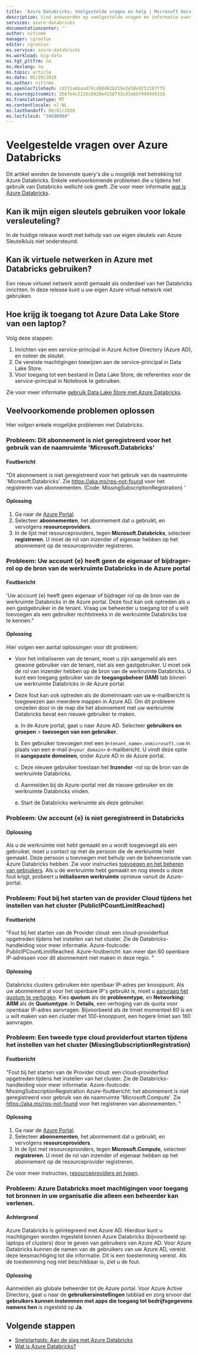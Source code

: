 ```yaml
---
title: 'Azure Databricks: Veelgestelde vragen en help | Microsoft Docs'
description: Vind antwoorden op veelgestelde vragen en informatie over probleemoplossing over Azure Databricks.
services: azure-databricks
documentationcenter: ''
author: nitinme
manager: cgronlun
editor: cgronlun
ms.service: azure-databricks
ms.workload: big-data
ms.tgt_pltfrm: na
ms.devlang: na
ms.topic: article
ms.date: 05/29/2018
ms.author: nitinme
ms.openlocfilehash: cd231a6baad74cd88d82b219e2e58e9252187ff5
ms.sourcegitcommit: 266fe4c2216c0420e415d733cd3abbf94994533d
ms.translationtype: MT
ms.contentlocale: nl-NL
ms.lasthandoff: 06/01/2018
ms.locfileid: "34598994"
---
```

# <a name="frequently-asked-questions-about-azure-databricks"></a>Veelgestelde vragen over Azure Databricks

Dit artikel worden de bovenste query's die u mogelijk met betrekking tot Azure Databricks. Enkele veelvoorkomende problemen die u tijdens het gebruik van Databricks wellicht ook geeft. Zie voor meer informatie [wat is Azure Databricks](what-is-azure-databricks.md). 

## <a name="can-i-use-my-own-keys-for-local-encryption"></a>Kan ik mijn eigen sleutels gebruiken voor lokale versleuteling? 
In de huidige release wordt met behulp van uw eigen sleutels van Azure Sleutelkluis niet ondersteund. 

## <a name="can-i-use-azure-virtual-networks-with-databricks"></a>Kan ik virtuele netwerken in Azure met Databricks gebruiken?
Een nieuw virtueel netwerk wordt gemaakt als onderdeel van het Databricks inrichten. In deze release kunt u uw eigen Azure virtual network niet gebruiken.

## <a name="how-do-i-access-azure-data-lake-store-from-a-notebook"></a>Hoe krijg ik toegang tot Azure Data Lake Store van een laptop? 

Volg deze stappen:
1. Inrichten van een service-principal in Azure Active Directory (Azure AD), en noteer de sleutel.
2. De vereiste machtigingen toewijzen aan de service-principal in Data Lake Store.
3. Voor toegang tot een bestand in Data Lake Store, de referenties voor de service-principal in Notebook te gebruiken.

Zie voor meer informatie [gebruik Data Lake Store met Azure Databricks](https://docs.azuredatabricks.net/spark/latest/data-sources/azure/azure-datalake.html).

## <a name="fix-common-problems"></a>Veelvoorkomende problemen oplossen

Hier volgen enkele mogelijke problemen met Databricks.

### <a name="issue-this-subscription-is-not-registered-to-use-the-namespace-microsoftdatabricks"></a>Probleem: Dit abonnement is niet geregistreerd voor het gebruik van de naamruimte 'Microsoft.Databricks'

#### <a name="error-message"></a>Foutbericht

"Dit abonnement is niet geregistreerd voor het gebruik van de naamruimte 'Microsoft.Databricks'. Zie https://aka.ms/rps-not-found voor het registreren van abonnementen. (Code: MissingSubscriptionRegistration) '

#### <a name="solution"></a>Oplossing

1. Ga naar de [Azure Portal](https://portal.azure.com).
2. Selecteer **abonnementen**, het abonnement dat u gebruikt, en vervolgens **resourceproviders**. 
3. In de lijst met resourceproviders, tegen **Microsoft.Databricks**, selecteer **registreren**. U moet de rol van inzender of eigenaar hebben op het abonnement op de resourceprovider registreren.


### <a name="issue-your-account-email-does-not-have-the-owner-or-contributor-role-on-the-databricks-workspace-resource-in-the-azure-portal"></a>Probleem: Uw account {e} heeft geen de eigenaar of bijdrager-rol op de bron van de werkruimte Databricks in de Azure portal

#### <a name="error-message"></a>Foutbericht

'Uw account {e} heeft geen eigenaar of bijdrager rol op de bron van de werkruimte Databricks in de Azure portal. Deze fout kan ook optreden als u een gastgebruiker in de tenant. Vraag uw beheerder u toegang tot of u wilt toevoegen als een gebruiker rechtstreeks in de werkruimte Databricks toe te kennen." 

#### <a name="solution"></a>Oplossing

Hier volgen een aantal oplossingen voor dit probleem:

* Voor het initialiseren van de tenant, moet u zijn aangemeld als een gewone gebruiker van de tenant, niet als een gastgebruiker. U moet ook de rol van inzender hebben op de bron van de werkruimte Databricks. U kunt een toegang gebruiker van de **toegangsbeheer (IAM)** tab binnen uw werkruimte Databricks in de Azure portal.

* Deze fout kan ook optreden als de domeinnaam van uw e-mailbericht is toegewezen aan meerdere mappen in Azure AD. Om dit probleem omzeilen door in de map die het abonnement met uw werkruimte Databricks bevat een nieuwe gebruiker te maken.

    a. In de Azure portal, gaat u naar Azure AD. Selecteer **gebruikers en groepen** > **toevoegen van een gebruiker**.

    b. Een gebruiker toevoegen met een `@<tenant_name>.onmicrosoft.com` in plaats van een e-mail `@<your_domain>` e-mailbericht. U vindt deze optie in **aangepaste domeinen**, onder Azure AD in de Azure portal.
    
    c. Deze nieuwe gebruiker toestaan het **Inzender** -rol op de bron van de werkruimte Databricks.
    
    d. Aanmelden bij de Azure-portal met de nieuwe gebruiker en de werkruimte Databricks vinden.
    
    e. Start de Databricks werkruimte als deze gebruiker.


### <a name="issue-your-account-email-has-not-been-registered-in-databricks"></a>Probleem: Uw account {e} is niet geregistreerd in Databricks 

#### <a name="solution"></a>Oplossing

Als u de werkruimte niet hebt gemaakt en u wordt toegevoegd als een gebruiker, moet u contact op met de persoon die de werkruimte hebt gemaakt. Deze persoon u toevoegen met behulp van de beheerconsole van Azure Databricks hebben. Zie voor instructies [toevoegen en het beheren van gebruikers](https://docs.azuredatabricks.net/administration-guide/admin-settings/users.html). Als u de werkruimte hebt gemaakt en nog steeds u deze fout krijgt, probeert u **initialiseren werkruimte** opnieuw vanuit de Azure-portal.

### <a name="issue-cloud-provider-launch-failure-while-setting-up-the-cluster-publicipcountlimitreached"></a>Probleem: Fout bij het starten van de provider Cloud tijdens het instellen van het cluster (PublicIPCountLimitReached)

#### <a name="error-message"></a>Foutbericht

"Fout bij het starten van de Provider cloud: een cloud-providerfout opgetreden tijdens het instellen van het cluster. Zie de Databricks-handleiding voor meer informatie. Azure-foutcode: PublicIPCountLimitReached. Azure-foutbericht: kan meer dan 60 openbare IP-adressen voor dit abonnement niet maken in deze regio. "

#### <a name="solution"></a>Oplossing

Databricks clusters gebruiken één openbaar IP-adres per knooppunt. Als uw abonnement al voor het openbare IP's gebruikt is, moet u [aanvraag het quotum te verhogen](https://docs.microsoft.com/azure/azure-supportability/resource-manager-core-quotas-request). Kies **quotum** als de **probleemtype**, en **Networking: ARM** als de **Quotumtype**. In **Details**, een verhoging van de quota voor openbaar IP-adres aanvragen. Bijvoorbeeld als de limiet momenteel 60 is en u wilt maken van een cluster met 100-knooppunt, een hogere limiet aan 160 aanvragen.

### <a name="issue-a-second-type-of-cloud-provider-launch-failure-while-setting-up-the-cluster-missingsubscriptionregistration"></a>Probleem: Een tweede type cloud providerfout starten tijdens het instellen van het cluster (MissingSubscriptionRegistration)

#### <a name="error-message"></a>Foutbericht

"Fout bij het starten van de Provider cloud: een cloud-providerfout opgetreden tijdens het instellen van het cluster. Zie de Databricks-handleiding voor meer informatie.
Azure-foutcode: MissingSubscriptionRegistration Azure-foutbericht: het abonnement is niet geregistreerd voor gebruik van de naamruimte 'Microsoft.Compute'. Zie https://aka.ms/rps-not-found voor het registreren van abonnementen. "

#### <a name="solution"></a>Oplossing

1. Ga naar de [Azure Portal](https://portal.azure.com).
2. Selecteer **abonnementen**, het abonnement dat u gebruikt, en vervolgens **resourceproviders**. 
3. In de lijst met resourceproviders, tegen **Microsoft.Compute**, selecteer **registreren**. U moet de rol van inzender of eigenaar hebben op het abonnement op de resourceprovider registreren.

Zie voor meer instructies, [resourceproviders en typen](../azure-resource-manager/resource-manager-supported-services.md).

### <a name="issue-azure-databricks-needs-permissions-to-access-resources-in-your-organization-that-only-an-admin-can-grant"></a>Probleem: Azure Databricks moet machtigingen voor toegang tot bronnen in uw organisatie die alleen een beheerder kan verlenen.

#### <a name="background"></a>Achtergrond

Azure Databricks is geïntegreerd met Azure AD. Hierdoor kunt u machtigingen worden ingesteld binnen Azure Databricks (bijvoorbeeld op laptops of clusters) door te geven van gebruikers van Azure AD. Voor Azure Databricks kunnen de namen van de gebruikers van uw Azure AD, vereist deze leesmachtiging tot die informatie. Dit is een toestemming vereist. Als de toestemming nog niet beschikbaar is, ziet u de fout.

#### <a name="solution"></a>Oplossing

Aanmelden als globale beheerder tot de Azure portal. Voor Azure Active Directory, gaat u naar de **gebruikersinstellingen** tabblad en zorg ervoor dat **gebruikers kunnen instemmen met apps die toegang tot bedrijfsgegevens namens hen** is ingesteld op **Ja**.

## <a name="next-steps"></a>Volgende stappen

- [Snelstartgids: Aan de slag met Azure Databricks](quickstart-create-databricks-workspace-portal.md)
- [Wat is Azure Databricks?](what-is-azure-databricks.md)


